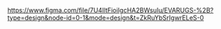 https://www.figma.com/file/7U4IltFioiIgcHA2BWsuIu/EVARUGS-%2B?type=design&node-id=0-1&mode=design&t=ZkRuYbSrIgwrELeS-0
